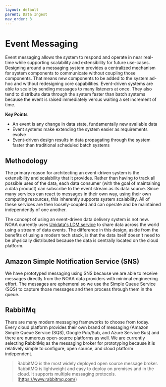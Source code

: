 ```yaml
---
layout: default
parent: Data Ingest
nav_order: 3
---
```


# Event Messaging

Event messaging allows the system to respond and operate in near real-time while supporting scalability and extensibility for future use-cases. Designing around a messaging system provides a centralized mechanism for system components to communicate without coupling those components. That means new components to be added to the system ad-hoc and without redesigning core capabilities. Event-driven systems are able to scale by sending messages to many listeners at once. They also tend to distribute data through the system faster than batch systems because the event is raised immediately versus waiting a set increment of time.

**Key Points**
- An event is any change in data state, fundamentally new available data
- Event systems make extending the system easier as requirements evolve
- Event-driven design results in data propagating through the system faster than traditional scheduled batch systems

## Methodology

The primary reason for architecting an event-driven system is the extensibility and scalability that it provides. Rather than having to track all possible uses of the data, each data consumer (with the goal of maintaining a data product) can subscribe to the event stream as its data source. Since many services can react to messages in their own way, using their own computing resources, this inherently supports system scalability. All of these services are then loosely-coupled and can operate and be maintained independently of one another.

The concept of using an event-driven data delivery system is not new. NOAA currently uses [Unidata's LDM service](https://www.unidata.ucar.edu/software/ldm/ldm-current/factsheet.html) to share data across the world using a stream of data events. The difference in this design, aside from the benefits of using a modern tech stack, is that the data itself doesn't need to be physically distributed because the data is centrally located on the cloud platform.

## Amazon Simple Notification Service (SNS)

We have prototyped messaging using SNS because we are able to receive messages directly from the NOAA data providers with minimal engineering effort. The messages are ephemeral so we use the Simple Queue Service (SQS) to capture those messages and then process through them in the queue. 

## RabbitMq

There are many modern messaging frameworks to choose from today. Every cloud platform provides their own brand of messaging (Amazon Simple Queue Service (SQS), Google Pub/Sub, and Azure Service Bus) and there are numerous open-source platforms as well. We are currently selecting RabbitMq as the messaging broker for prototyping because it is relatively simple to configure, open source, and cloud platform independent.

> RabbitMQ is the most widely deployed open source message broker. RabbitMQ is lightweight and easy to deploy on premises and in the cloud. It supports multiple messaging protocols. (https://www.rabbitmq.com/)